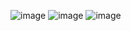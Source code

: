 ![image](https://github.com/user-attachments/assets/3f4e2663-99ed-4277-bf1b-85345b5585be)
![image](https://github.com/user-attachments/assets/356fb872-8e9c-4cf1-874d-14e1375532e3)
![image](https://github.com/user-attachments/assets/463f762b-3c5f-4f35-aff4-2832dad343de)
